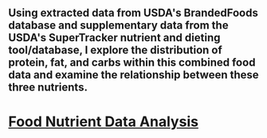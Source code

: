 ## Using extracted data from USDA's BrandedFoods database and supplementary data from the USDA's SuperTracker nutrient and dieting tool/database, I explore the distribution of protein, fat, and carbs within this combined food data and examine the relationship between these three nutrients.
# [Food Nutrient Data Analysis](https://htmlpreview.github.io/?https://github.com/caldwell-matthew/foodnutrientanalysis/blob/main/analysis.html)
